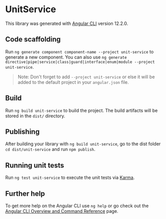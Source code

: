 # UnitService

This library was generated with [Angular CLI](https://github.com/angular/angular-cli) version 12.2.0.

## Code scaffolding

Run `ng generate component component-name --project unit-service` to generate a new component. You can also use `ng generate directive|pipe|service|class|guard|interface|enum|module --project unit-service`.
> Note: Don't forget to add `--project unit-service` or else it will be added to the default project in your `angular.json` file. 

## Build

Run `ng build unit-service` to build the project. The build artifacts will be stored in the `dist/` directory.

## Publishing

After building your library with `ng build unit-service`, go to the dist folder `cd dist/unit-service` and run `npm publish`.

## Running unit tests

Run `ng test unit-service` to execute the unit tests via [Karma](https://karma-runner.github.io).

## Further help

To get more help on the Angular CLI use `ng help` or go check out the [Angular CLI Overview and Command Reference](https://angular.io/cli) page.
